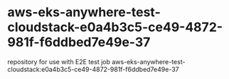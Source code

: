 # aws-eks-anywhere-test-cloudstack-e0a4b3c5-ce49-4872-981f-f6ddbed7e49e-37
repository for use with E2E test job aws-eks-anywhere-test-cloudstack:e0a4b3c5-ce49-4872-981f-f6ddbed7e49e-37
